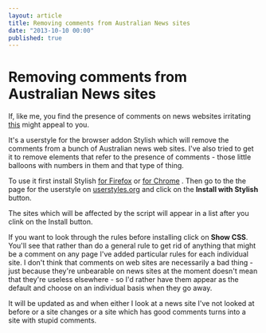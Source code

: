 ```yaml
---
layout: article
title: Removing comments from Australian News sites
date: "2013-10-10 00:00"
published: true
---
```


# Removing comments from Australian News sites

If, like me, you find the presence of comments on news websites irritating [this](http://userstyles.org/styles/91054/remove-comments-on-australian-news-sites) might appeal to you. 

It's a userstyle for the browser addon Stylish which will remove the comments from a bunch of Australian news web sites. I've also tried to get it to remove elements that refer to the presence of comments - those little balloons with numbers in them and that type of thing.

To use it first install Stylish [for Firefox](https://addons.mozilla.org/en-US/firefox/addon/stylish/) or [for Chrome](https://chrome.google.com/webstore/detail/stylish/fjnbnpbmkenffdnngjfgmeleoegfcffe?hl=en) . Then go to the the page for the userstyle on [userstyles.org](http://userstyles.org/styles/91054/remove-comments-on-australian-news-sites) and click on the **Install with Stylish** button.

The sites which will be affected by the script will appear in a list after you clink on the Install button.

If you want to look through the rules before installing click on **Show CSS**. You'll see that rather than do a general rule to get rid of anything that might be a comment on any page I've added particular rules for each individual site. I don't think that comments on web sites are necessarily a bad thing - just because they're unbearable on news sites at the moment doesn't mean that they're useless elsewhere - so I'd rather have them appear as the default and choose on an individual basis when they go away. 

It will be updated as and when either I look at a news site I've not looked at before or a site changes or a site which has good comments turns into a site with stupid comments.
